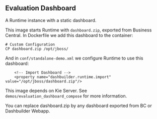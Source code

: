Evaluation Dashboard
--
A Runtime instance with a static dashboard.

This image starts Runtime with `dashboard.zip`, exported from Business Central. In Dockerfile we add this dashboard to the container:

```
# Custom Configuration
CP dashboard.zip /opt/jboss/
```

And in `conf/standalone-demo.xml` we configure Runtime to use this dashboard:
```
	<!-- Import Dashboard -->
	<property name="dashbuilder.runtime.import" value="/opt/jboss/dashboard.zip"/>
```

This image depends on Kie Server. See `demos/evaluation_dashboard_compose` for more information.

You can replace dashboard.zip by any dashboard exported from BC or Dashbuilder Webapp. 
